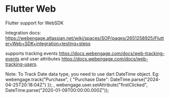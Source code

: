 # Flutter Web

Flutter support for WebSDK

Integration docs: https://webengage.atlassian.net/wiki/spaces/SOP/pages/2651258925/Flutter+Web+SDK+integration+testing+steps

supports tracking events https://docs.webengage.com/docs/web-tracking-events  and user attributes https://docs.webengage.com/docs/web-tracking-users. 

Note: To Track Date data type, you need to use dart DateTime object. Eg: webengage.track("Purchase", { "Purchase Date": DateTime.parse("2024-04-25T20:18:04Z") }); , webengage.user.setAttribute("firstClicked", DateTime.parse("2020-01-09T00:00:00.000Z"));

